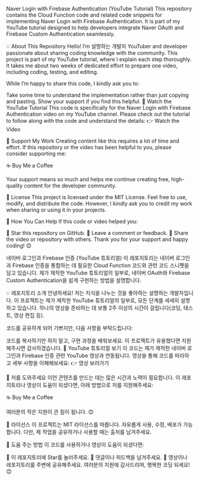 Naver Login with Firebase Authentication (YouTube Tutorial)
This repository contains the Cloud Function code and related code snippets for implementing Naver Login with Firebase Authentication. It is part of my YouTube tutorial designed to help developers integrate Naver OAuth and Firebase Custom Authentication seamlessly.

💡 About This Repository
Hello! I’m 설명하는 개발자 YouTuber and developer passionate about sharing coding knowledge with the community. This project is part of my YouTube tutorial, where I explain each step thoroughly. It takes me about two weeks of dedicated effort to prepare one video, including coding, testing, and editing.

While I’m happy to share this code, I kindly ask you to:

Take some time to understand the implementation rather than just copying and pasting.
Show your support if you find this helpful.
🎥 Watch the YouTube Tutorial
This code is specifically for the Naver Login with Firebase Authentication video on my YouTube channel. Please check out the tutorial to follow along with the code and understand the details:
👉 Watch the Video

🤝 Support My Work
Creating content like this requires a lot of time and effort. If this repository or the video has been helpful to you, please consider supporting me:

☕ Buy Me a Coffee

Your support means so much and helps me continue creating free, high-quality content for the developer community.

📄 License
This project is licensed under the MIT License. Feel free to use, modify, and distribute the code. However, I kindly ask you to credit my work when sharing or using it in your projects.

🌟 How You Can Help
If this code or video helped you:

🌟 Star this repository on GitHub.
💬 Leave a comment or feedback.
🙌 Share the video or repository with others.
Thank you for your support and happy coding! 😊




네이버 로그인과 Firebase 인증 (YouTube 튜토리얼)
이 레포지토리는 네이버 로그인과 Firebase 인증을 통합하는 데 필요한 Cloud Function 코드와 관련 코드 스니펫을 담고 있습니다. 제가 제작한 YouTube 튜토리얼의 일부로, 네이버 OAuth와 Firebase Custom Authentication을 쉽게 구현하는 방법을 설명합니다.

💡 레포지토리 소개
안녕하세요! 저는 지식을 나누는 것을 좋아하는 설명하는 개발자입니다. 이 프로젝트는 제가 제작한 YouTube 튜토리얼의 일부로, 모든 단계를 세세히 설명하고 있습니다. 하나의 영상을 준비하는 데 보통 2주 이상의 시간이 걸립니다(코딩, 테스트, 영상 편집 등).

코드를 공유하게 되어 기쁘지만, 다음 사항을 부탁드립니다:

코드를 복사하기만 하지 말고, 구현 과정을 배워보세요.
이 프로젝트가 유용했다면 지원해주시면 감사하겠습니다.
🎥 YouTube 튜토리얼 보기
이 코드는 제가 제작한 네이버 로그인과 Firebase 인증 관련 YouTube 영상과 연동됩니다. 영상을 통해 코드를 따라하고 세부 사항을 이해해보세요:
👉 영상 보러가기

🤝 저를 도와주세요
이런 콘텐츠를 만드는 데는 많은 시간과 노력이 필요합니다. 이 레포지토리나 영상이 도움이 되셨다면, 아래 방법으로 저를 지원해주세요:

☕ Buy Me a Coffee

여러분의 작은 지원이 큰 힘이 됩니다. 😊

📄 라이선스
이 프로젝트는 MIT 라이선스를 따릅니다. 자유롭게 사용, 수정, 배포가 가능합니다. 다만, 제 작업을 공유하거나 사용할 때는 출처를 남겨주세요.

🌟 도움 주는 방법
이 코드를 사용하거나 영상이 도움이 되셨다면:

🌟 이 레포지토리에 Star를 눌러주세요.
💬 댓글이나 피드백을 남겨주세요.
🙌 영상이나 레포지토리를 주변에 공유해주세요.
여러분의 지원에 감사드리며, 행복한 코딩 되세요! 😊